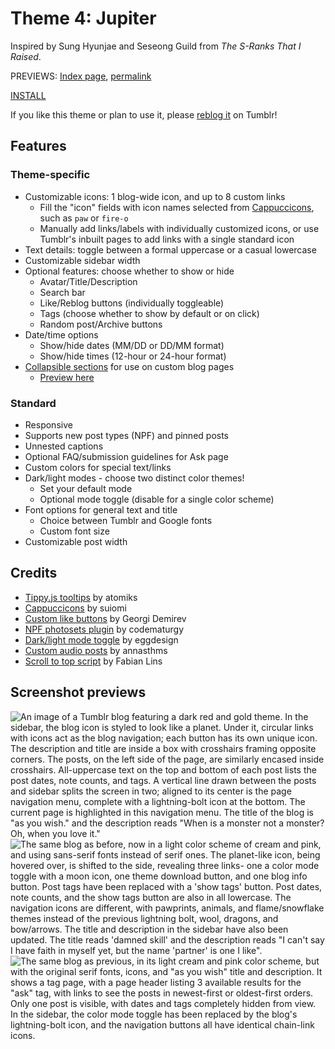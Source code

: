# Theme 4: Jupiter

Inspired by Sung Hyunjae and Seseong Guild from *The S-Ranks That I Raised*.

PREVIEWS: [Index page](https://starlightpreviews.tumblr.com/theme5), [permalink](https://starlightpreviews.tumblr.com/theme5/permalink)

[INSTALL](https://raw.githubusercontent.com/wovenstarlight/tumblr-themes/main/theme5/theme5.html)

If you like this theme or plan to use it, please [reblog it](https://starlightthemes.tumblr.com/post/676897196701024256/theme-5-jupiter) on Tumblr!

## Features
### Theme-specific
- Customizable icons: 1 blog-wide icon, and up to 8 custom links
	- Fill the "icon" fields with icon names selected from [Cappuccicons](https://cappuccicons.com/), such as `paw` or `fire-o`
	- Manually add links/labels with individually customized icons, or use Tumblr's inbuilt pages to add links with a single standard icon
- Text details: toggle between a formal uppercase or a casual lowercase
- Customizable sidebar width
- Optional features: choose whether to show or hide
	- Avatar/Title/Description
	- Search bar
	- Like/Reblog buttons (individually toggleable)
	- Tags (choose whether to show by default or on click)
	- Random post/Archive buttons
- Date/time options
	- Show/hide dates (MM/DD or DD/MM format)
	- Show/hide times (12-hour or 24-hour format)
- [Collapsible sections](https://wovenstarlight.github.io/tumblr-themes/collapsibles/) for use on custom blog pages
	- [Preview here](https://starlightpreviews.tumblr.com/theme5/collapsibles)

### Standard
- Responsive
- Supports new post types (NPF) and pinned posts
- Unnested captions
- Optional FAQ/submission guidelines for Ask page
- Custom colors for special text/links
- Dark/light modes - choose two distinct color themes!
	- Set your default mode
	- Optional mode toggle (disable for a single color scheme)
- Font options for general text and title
	- Choice between Tumblr and Google fonts
	- Custom font size
- Customizable post width

## Credits
- [Tippy.js tooltips](https://atomiks.github.io/tippyjs) by atomiks
- [Cappuccicons](https://cappuccicons.com/) by suiomi
- [Custom like buttons](https://demirev.cubthemes.com/post/106345243051/changing-like-and-reblog-button-colors-revisited) by Georgi Demirev
- [NPF photosets plugin](https://codematurgy.tumblr.com/post/643394597477875713/npfphotosets-plugin) by codematurgy
- [Dark/light mode toggle](https://eggdesign.tumblr.com/post/186889223257/day-night-mode-tutorial-after-featuring-a) by eggdesign
- [Custom audio posts](https://annasthms.tumblr.com/more/js/customaudio/new) by annasthms
- [Scroll to top script](https://github.com/FabianLins/scrolltotop_arrow_jquery) by Fabian Lins

## Screenshot previews
![An image of a Tumblr blog featuring a dark red and gold theme. In the sidebar, the blog icon is styled to look like a planet. Under it, circular links with icons act as the blog navigation; each button has its own unique icon. The description and title are inside a box with crosshairs framing opposite corners. The posts, on the left side of the page, are similarly encased inside crosshairs. All-uppercase text on the top and bottom of each post lists the post dates, note counts, and tags. A vertical line drawn between the posts and sidebar splits the screen in two; aligned to its center is the page navigation menu, complete with a lightning-bolt icon at the bottom. The current page is highlighted in this navigation menu. The title of the blog is "as you wish." and the description reads "When is a monster not a monster? Oh, when you love it."](https://github.com/wovenstarlight/tumblr-themes/blob/main/theme5/theme5_screenshot1dark.png?raw=true)
![The same blog as before, now in a light color scheme of cream and pink, and using sans-serif fonts instead of serif ones. The planet-like icon, being hovered over, is shifted to the side, revealing three links- one a color mode toggle with a moon icon, one theme download button, and one blog info button. Post tags have been replaced with a 'show tags' button. Post dates, note counts, and the show tags button are also in all lowercase. The navigation icons are different, with pawprints, animals, and flame/snowflake themes instead of the previous lightning bolt, wool, dragons, and bow/arrows. The title and description in the sidebar have also been updated. The title reads 'damned skill' and the description reads "I can't say I have faith in myself yet, but the name 'partner' is one I like".](https://github.com/wovenstarlight/tumblr-themes/blob/main/theme5/theme5_screenshot2light.png?raw=true)
![The same blog as previous, in its light cream and pink color scheme, but with the original serif fonts, icons, and "as you wish" title and description. It shows a tag page, with a page header listing 3 available results for the "ask" tag, with links to see the posts in newest-first or oldest-first orders. Only one post is visible, with dates and tags completely hidden from view. In the sidebar, the color mode toggle has been replaced by the blog's lightning-bolt icon, and the navigation buttons all have identical chain-link icons.](https://github.com/wovenstarlight/tumblr-themes/blob/main/theme5/theme5_screenshot3light.png?raw=true)
